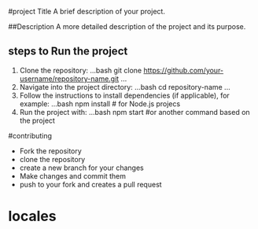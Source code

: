 #project Title
A brief description of your project.

##Description
A more detailed description of the project and its purpose.

## steps to Run the project
1. Clone the repository:
       ...bash
       git clone https://github.com/your-username/repository-name.git
       ...
2. Navigate into the project directory:
       ...bash
       cd repository-name
       ...
3. Follow the instructions to install dependencies (if applicable), for example:
       ...bash
       npm install # for Node.js projecs
4. Run the project with:
       ...bash
       npm start #or another command based on the project

#contributing
- Fork the repository
- clone the repository
- create a new branch for your changes
- Make changes and commit them
- push to your fork and creates a pull request
# locales
